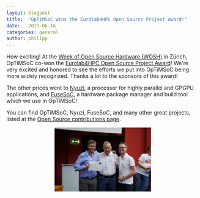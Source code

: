 ```yaml
---
layout: blogpost
title:  "OpTiMSoC wins the Eurolab4HPC Open Source Project Award!"
date:   2019-06-16
categories: general
author: philipp
---
```


How exciting!
At the [Week of Open Source Hardware (WOSH)](https://fossi-foundation.org/wosh/) in Zürich, OpTiMSoC co-won the [Eurolab4HPC Open Source Project Award](https://www.eurolab4hpc.eu/open-source/call/)!
We're very excited and honored to see the efforts we put into OpTiMSoC being more widely recognized.
Thanks a lot to the sponsors of this award!

The other prices went to [Nyuzi](http://nyuzi.org/), a processor for highly parallel and GPGPU applications, and [FuseSoC](https://fusesoc.net/), a hardware package manager and build tool which we use in OpTiMSoC!

You can find OpTiMSoC, Nyuzi, FuseSoC, and many other great projects, listed at the [Open Source contributions page](https://www.eurolab4hpc.eu/open-source/).

<center>
<img alt="Stefan and Philipp accept the award at WOSH" src="/img/posts/2019-06-16-award/award_philipp_stefan.jpg" title="Philipp and Stefan accept the award at WOSH" width="50%"/>
</center>
